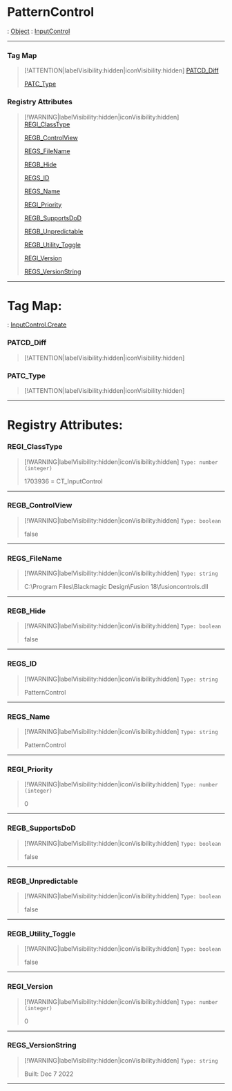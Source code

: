 # PatternControl
 : [Object](Object.md) : [InputControl](InputControl.md)
___
### Tag Map
> [!ATTENTION|labelVisibility:hidden|iconVisibility:hidden]
> [PATCD_Diff](#PATCD_Diff)
>
> [PATC_Type](#PATC_Type)
>
### Registry Attributes
> [!WARNING|labelVisibility:hidden|iconVisibility:hidden]
> [REGI_ClassType](#REGI_ClassType)
>
> [REGB_ControlView](#REGB_ControlView)
>
> [REGS_FileName](#REGS_FileName)
>
> [REGB_Hide](#REGB_Hide)
>
> [REGS_ID](#REGS_ID)
>
> [REGS_Name](#REGS_Name)
>
> [REGI_Priority](#REGI_Priority)
>
> [REGB_SupportsDoD](#REGB_SupportsDoD)
>
> [REGB_Unpredictable](#REGB_Unpredictable)
>
> [REGB_Utility_Toggle](#REGB_Utility_Toggle)
>
> [REGI_Version](#REGI_Version)
>
> [REGS_VersionString](#REGS_VersionString)
>
___

# Tag Map: <!-- {docsify-ignore} -->

 : [InputControl.Create](InputControl.md#Create)
### PATCD_Diff
> [!ATTENTION|labelVisibility:hidden|iconVisibility:hidden]
### PATC_Type
> [!ATTENTION|labelVisibility:hidden|iconVisibility:hidden]
___


# Registry Attributes: <!-- {docsify-ignore} -->

### REGI_ClassType
> [!WARNING|labelVisibility:hidden|iconVisibility:hidden]
> `Type: number (integer)`
>
> 1703936 = CT_InputControl
>
___

### REGB_ControlView
> [!WARNING|labelVisibility:hidden|iconVisibility:hidden]
> `Type: boolean`
>
> false
>
___

### REGS_FileName
> [!WARNING|labelVisibility:hidden|iconVisibility:hidden]
> `Type: string`
>
> C:\Program Files\Blackmagic Design\Fusion 18\fusioncontrols.dll
>
___

### REGB_Hide
> [!WARNING|labelVisibility:hidden|iconVisibility:hidden]
> `Type: boolean`
>
> false
>
___

### REGS_ID
> [!WARNING|labelVisibility:hidden|iconVisibility:hidden]
> `Type: string`
>
> PatternControl
>
___

### REGS_Name
> [!WARNING|labelVisibility:hidden|iconVisibility:hidden]
> `Type: string`
>
> PatternControl
>
___

### REGI_Priority
> [!WARNING|labelVisibility:hidden|iconVisibility:hidden]
> `Type: number (integer)`
>
> 0
>
___

### REGB_SupportsDoD
> [!WARNING|labelVisibility:hidden|iconVisibility:hidden]
> `Type: boolean`
>
> false
>
___

### REGB_Unpredictable
> [!WARNING|labelVisibility:hidden|iconVisibility:hidden]
> `Type: boolean`
>
> false
>
___

### REGB_Utility_Toggle
> [!WARNING|labelVisibility:hidden|iconVisibility:hidden]
> `Type: boolean`
>
> false
>
___

### REGI_Version
> [!WARNING|labelVisibility:hidden|iconVisibility:hidden]
> `Type: number (integer)`
>
> 0
>
___

### REGS_VersionString
> [!WARNING|labelVisibility:hidden|iconVisibility:hidden]
> `Type: string`
>
> Built: Dec  7 2022
>
___

